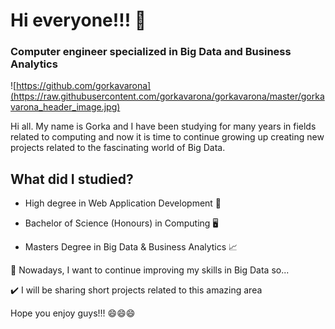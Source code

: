 # Hi everyone!!! 👋
### Computer engineer specialized in Big Data and Business Analytics

![https://github.com/gorkavarona](https://raw.githubusercontent.com/gorkavarona/gorkavarona/master/gorkavarona_header_image.jpg)

Hi all. My name is Gorka and I have been studying for many years in fields related to computing and now it is time to continue growing up creating new projects related to the fascinating world of Big Data. 

## What did I studied?
   
- High degree in Web Application Development 📲 

- Bachelor of Science (Honours) in Computing 🖥️

- Masters Degree in Big Data & Business Analytics 📈

📅 Nowadays, I want to continue improving my skills in Big Data so...

✔️ I will be sharing short projects related to this amazing area

Hope you enjoy guys!!! 😄😄😄

<!--
**gorkavarona/gorkavarona** is a ✨ _special_ ✨ repository because its `README.md` (this file) appears on your GitHub profile.

Here are some ideas to get you started:

- 🔭 I’m currently working on ...
- 🌱 I’m currently learning ...
- 👯 I’m looking to collaborate on ...
- 🤔 I’m looking for help with ...
- 💬 Ask me about ...
- 📫 How to reach me: ...
- 😄 Pronouns: ...
- ⚡ Fun fact: ...
-->
